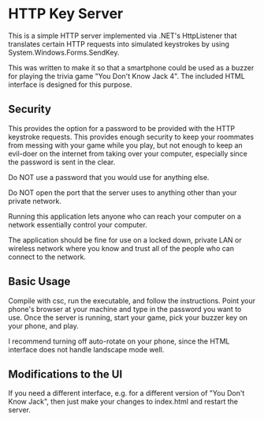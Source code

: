 HTTP Key Server
===============

This is a simple HTTP server implemented via .NET's HttpListener that
translates certain HTTP requests into simulated keystrokes by using
System.Windows.Forms.SendKey.

This was written to make it so that a smartphone could be used as a buzzer for
playing the trivia game "You Don't Know Jack 4". The included HTML interface is
designed for this purpose.


Security
--------

This provides the option for a password to be provided with the HTTP keystroke
requests. This provides enough security to keep your roommates from messing
with your game while you play, but not enough to keep an evil-doer on the
internet from taking over your computer, especially since the password is sent
in the clear.

Do NOT use a password that you would use for anything else.

Do NOT open the port that the server uses to anything other than your private
network.

Running this application lets anyone who can reach your computer on a network
essentially control your computer.

The application should be fine for use on a locked down, private LAN or
wireless network where you know and trust all of the people who can connect to
the network.


Basic Usage
-----------

Compile with csc, run the executable, and follow the instructions. Point your
phone's browser at your machine and type in the password you want to use. Once
the server is running, start your game, pick your buzzer key on your phone, and
play.

I recommend turning off auto-rotate on your phone, since the HTML interface
does not handle landscape mode well.


Modifications to the UI
-----------------------

If you need a different interface, e.g. for a different version of "You Don't
Know Jack", then just make your changes to index.html and restart the server.
